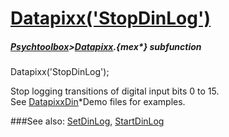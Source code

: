 # [Datapixx('StopDinLog')](Datapixx-StopDinLog) 
##### [Psychtoolbox](Psychtoolbox)>[Datapixx](Datapixx).{mex*} subfunction

Datapixx('StopDinLog');

Stop logging transitions of digital input bits 0 to 15.  
See [DatapixxDin](DatapixxDin)\*Demo files for examples.  
  


###See also:
[SetDinLog](Datapixx-SetDinLog), [StartDinLog](Datapixx-StartDinLog)
